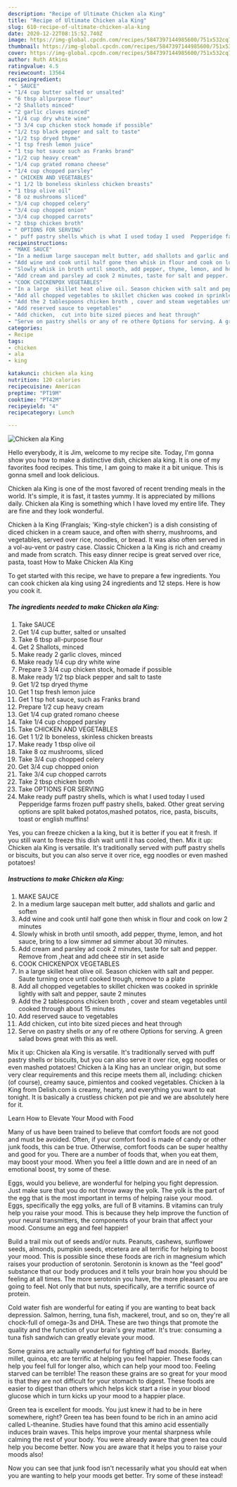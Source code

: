 ```yaml
---
description: "Recipe of Ultimate Chicken ala King"
title: "Recipe of Ultimate Chicken ala King"
slug: 610-recipe-of-ultimate-chicken-ala-king
date: 2020-12-22T08:15:52.740Z
image: https://img-global.cpcdn.com/recipes/5847397144985600/751x532cq70/chicken-ala-king-recipe-main-photo.jpg
thumbnail: https://img-global.cpcdn.com/recipes/5847397144985600/751x532cq70/chicken-ala-king-recipe-main-photo.jpg
cover: https://img-global.cpcdn.com/recipes/5847397144985600/751x532cq70/chicken-ala-king-recipe-main-photo.jpg
author: Ruth Atkins
ratingvalue: 4.5
reviewcount: 13564
recipeingredient:
- " SAUCE"
- "1/4 cup butter salted or unsalted"
- "6 tbsp allpurpose flour"
- "2 Shallots minced"
- "2 garlic cloves minced"
- "1/4 cup dry white wine"
- "3 3/4 cup chicken stock homade if possible"
- "1/2 tsp black pepper and salt to taste"
- "1/2 tsp dryed thyme"
- "1 tsp fresh lemon juice"
- "1 tsp hot sauce such as Franks brand"
- "1/2 cup heavy cream"
- "1/4 cup grated romano cheese"
- "1/4 cup chopped parsley"
- " CHICKEN AND VEGETABLES"
- "1 1/2 lb boneless skinless chicken breasts"
- "1 tbsp olive oil"
- "8 oz mushrooms sliced"
- "3/4 cup chopped celery"
- "3/4 cup chopped onion"
- "3/4 cup chopped carrots"
- "2 tbsp chicken broth"
- " OPTIONS FOR SERVING"
- " puff pastry shells which is what I used today I used  Pepperidge farms frozen puff pastry shells baked Other great serving options are split baked potatosmashed potatos rice pasta biscuits toast or english muffins"
recipeinstructions:
- "MAKE SAUCE"
- "In a medium large saucepan melt butter, add shallots and garlic and soften"
- "Add wine and cook until half gone then whisk in flour and cook on low 2 minutes"
- "Slowly whisk in broth until smooth, add pepper, thyme, lemon, and hot sauce, bring to a low simmer ad simmer about 30 minutes."
- "Add cream and parsley ad cook 2 minutes, taste for salt and pepper. Remove from ,heat and add cheee stir in set aside"
- "COOK CHICKENPOX VEGETABLES"
- "In a large  skillet heat olive oil. Season chicken with salt and pepper. Saute turning once until cooked trough, remove to a plate"
- "Add all chopped vegetables to skillet chicken was cooked in sprinkle lightly with salt and pepper, saute 2 minutes"
- "Add the 2 tablespoons chicken broth , cover and steam vegetables until cooked through about  15 minutes"
- "Add reserved sauce to vegetables"
- "Add chicken,  cut into bite sized pieces and heat through"
- "Serve on pastry shells or any of re othere Options for serving. A green salad bows great with this as well."
categories:
- Recipe
tags:
- chicken
- ala
- king

katakunci: chicken ala king 
nutrition: 120 calories
recipecuisine: American
preptime: "PT19M"
cooktime: "PT42M"
recipeyield: "4"
recipecategory: Lunch

---
```



![Chicken ala King](https://img-global.cpcdn.com/recipes/5847397144985600/751x532cq70/chicken-ala-king-recipe-main-photo.jpg)

Hello everybody, it is Jim, welcome to my recipe site. Today, I'm gonna show you how to make a distinctive dish, chicken ala king. It is one of my favorites food recipes. This time, I am going to make it a bit unique. This is gonna smell and look delicious.

Chicken ala King is one of the most favored of recent trending meals in the world. It's simple, it is fast, it tastes yummy. It is appreciated by millions daily. Chicken ala King is something which I have loved my entire life. They are fine and they look wonderful.

Chicken à la King (Franglais; &#39;King-style chicken&#39;) is a dish consisting of diced chicken in a cream sauce, and often with sherry, mushrooms, and vegetables, served over rice, noodles, or bread. It was also often served in a vol-au-vent or pastry case. Classic Chicken a la King is rich and creamy and made from scratch. This easy dinner recipe is great served over rice, pasta, toast How to Make Chicken Ala King


To get started with this recipe, we have to prepare a few ingredients. You can cook chicken ala king using 24 ingredients and 12 steps. Here is how you cook it.

<!--inarticleads1-->

##### The ingredients needed to make Chicken ala King:

1. Take  SAUCE
1. Get 1/4 cup butter, salted or unsalted
1. Take 6 tbsp all-purpose flour
1. Get 2 Shallots, minced
1. Make ready 2 garlic cloves, minced
1. Make ready 1/4 cup dry white wine
1. Prepare 3 3/4 cup chicken stock, homade if possible
1. Make ready 1/2 tsp black pepper and salt to taste
1. Get 1/2 tsp dryed thyme
1. Get 1 tsp fresh lemon juice
1. Get 1 tsp hot sauce, such as Franks brand
1. Prepare 1/2 cup heavy cream
1. Get 1/4 cup grated romano cheese
1. Take 1/4 cup chopped parsley
1. Take  CHICKEN AND VEGETABLES
1. Get 1 1/2 lb boneless, skinless chicken breasts
1. Make ready 1 tbsp olive oil
1. Take 8 oz mushrooms, sliced
1. Take 3/4 cup chopped celery
1. Get 3/4 cup chopped onion
1. Take 3/4 cup chopped carrots
1. Take 2 tbsp chicken broth
1. Take  OPTIONS FOR SERVING
1. Make ready  puff pastry shells, which is what I used today I used  Pepperidge farms frozen puff pastry shells, baked. Other great serving options are split baked potatos,mashed potatos, rice, pasta, biscuits, toast or english muffins!


Yes, you can freeze chicken a la king, but it is better if you eat it fresh. If you still want to freeze this dish wait until it has cooled, then. Mix it up: Chicken ala King is versatile. It&#39;s traditionally served with puff pastry shells or biscuits, but you can also serve it over rice, egg noodles or even mashed potatoes! 

<!--inarticleads2-->

##### Instructions to make Chicken ala King:

1. MAKE SAUCE
1. In a medium large saucepan melt butter, add shallots and garlic and soften
1. Add wine and cook until half gone then whisk in flour and cook on low 2 minutes
1. Slowly whisk in broth until smooth, add pepper, thyme, lemon, and hot sauce, bring to a low simmer ad simmer about 30 minutes.
1. Add cream and parsley ad cook 2 minutes, taste for salt and pepper. Remove from ,heat and add cheee stir in set aside
1. COOK CHICKENPOX VEGETABLES
1. In a large  skillet heat olive oil. Season chicken with salt and pepper. Saute turning once until cooked trough, remove to a plate
1. Add all chopped vegetables to skillet chicken was cooked in sprinkle lightly with salt and pepper, saute 2 minutes
1. Add the 2 tablespoons chicken broth , cover and steam vegetables until cooked through about  15 minutes
1. Add reserved sauce to vegetables
1. Add chicken,  cut into bite sized pieces and heat through
1. Serve on pastry shells or any of re othere Options for serving. A green salad bows great with this as well.


Mix it up: Chicken ala King is versatile. It&#39;s traditionally served with puff pastry shells or biscuits, but you can also serve it over rice, egg noodles or even mashed potatoes! Chicken à la King has an unclear origin, but some very clear requirements and this recipe meets them all, including: chicken (of course), creamy sauce, pimientos and cooked vegetables. Chicken à la King from Delish.com is creamy, hearty, and everything you want to eat tonight. It is basically a crustless chicken pot pie and we are absolutely here for it. 

Learn How to Elevate Your Mood with Food


Many of us have been trained to believe that comfort foods are not good and must be avoided. Often, if your comfort food is made of candy or other junk foods, this can be true. Otherwise, comfort foods can be super healthy and good for you. There are a number of foods that, when you eat them, may boost your mood. When you feel a little down and are in need of an emotional boost, try some of these.

Eggs, would you believe, are wonderful for helping you fight depression. Just make sure that you do not throw away the yolk. The yolk is the part of the egg that is the most important in terms of helping raise your mood. Eggs, specifically the egg yolks, are full of B vitamins. B vitamins can truly help you raise your mood. This is because they help improve the function of your neural transmitters, the components of your brain that affect your mood. Consume an egg and feel happier!

Build a trail mix out of seeds and/or nuts. Peanuts, cashews, sunflower seeds, almonds, pumpkin seeds, etcetera are all terrific for helping to boost your mood. This is possible since these foods are rich in magnesium which raises your production of serotonin. Serotonin is known as the "feel good" substance that our body produces and it tells your brain how you should be feeling at all times. The more serotonin you have, the more pleasant you are going to feel. Not only that but nuts, specifically, are a terrific source of protein.

Cold water fish are wonderful for eating if you are wanting to beat back depression. Salmon, herring, tuna fish, mackerel, trout, and so on, they're all chock-full of omega-3s and DHA. These are two things that promote the quality and the function of your brain's grey matter. It's true: consuming a tuna fish sandwich can greatly elevate your mood. 

Some grains are actually wonderful for fighting off bad moods. Barley, millet, quinoa, etc are terrific at helping you feel happier. These foods can help you feel full for longer also, which can help your mood too. Feeling starved can be terrible! The reason these grains are so great for your mood is that they are not difficult for your stomach to digest. These foods are easier to digest than others which helps kick start a rise in your blood glucose which in turn kicks up your mood to a happier place.

Green tea is excellent for moods. You just knew it had to be in here somewhere, right? Green tea has been found to be rich in an amino acid called L-theanine. Studies have found that this amino acid essentially induces brain waves. This helps improve your mental sharpness while calming the rest of your body. You were already aware that green tea could help you become better. Now you are aware that it helps you to raise your moods also!

Now you can see that junk food isn't necessarily what you should eat when you are wanting to help your moods get better. Try some of these instead!

